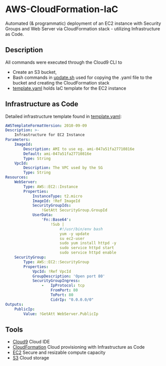 # AWS-CloudFormation-IaC
Automated (& programmatic) deployment of an EC2 instance with Security Groups and Web Server via CloudFormation stack - utilizing Infrastructure as Code.

## Description
All commands were executed through the Cloud9 CLI to 
- Create an S3 bucket, 
- Bash commands in [update.sh](https://github.com/mchadds/AWS-CloudFormation-IaC/blob/main/update.sh) used for copying the .yaml file to the bucket and creating the CloudFormation stack
- [template.yaml](https://github.com/mchadds/AWS-CloudFormation-IaC/blob/main/template.yaml) holds IaC template for the EC2 instance

## Infrastructure as Code
Detailed infrastructure template found in [template.yaml](https://github.com/mchadds/AWS-CloudFormation-IaC/blob/main/template.yaml): 
```yaml
AWSTemplateFormatVersion: 2010-09-09
Description: >- 
    Infrastructure for EC2 Instance
Parameters: 
    ImageId:
        Description: AMI to use eg. ami-047a51fa27710816e
        Default: ami-047a51fa27710816e
        Type: String
    VpcId: 
        Description: The VPC used by the SG
        Type: String
Resources: 
    WebServer:
        Type: AWS::EC2::Instance
        Properties:
            InstanceType: t2.micro
            ImageId: !Ref ImageId
            SecurityGroupIds:
                !GetAtt SecurityGroup.GroupId
            UserData:
                'Fn::Base64':
                    !Sub |
                        #!/usr/bin/env bash
                        yum -y update
                        su ec2-user
                        sudo yum install httpd -y
                        sudo service httpd start
                        sudo service httpd enable
    SecurityGroup:
        Type: AWS::EC2::SecurityGroup
        Properties: 
            VpcId: !Ref VpcId
            GroupDescription: 'Open port 80'
            SecurityGroupIngress:
                -   IpProtocol: tcp
                    FromPort: 80
                    ToPort: 80
                    CidrIp: "0.0.0.0/0"
Outputs:
    PublicIp:
        Value: !GetAtt WebServer.PublicIp
```

## Tools
- [Cloud9](https://aws.amazon.com/cloud9/) Cloud IDE
- [CloudFormation](https://aws.amazon.com/cloudformation/) Cloud provisioning with Infrastructure as Code
- [EC2](https://aws.amazon.com/ec2/?ec2-whats-new.sort-by=item.additionalFields.postDateTime&ec2-whats-new.sort-order=desc) Secure and resizable compute capacity
- [S3](https://aws.amazon.com/s3/) Cloud storage


